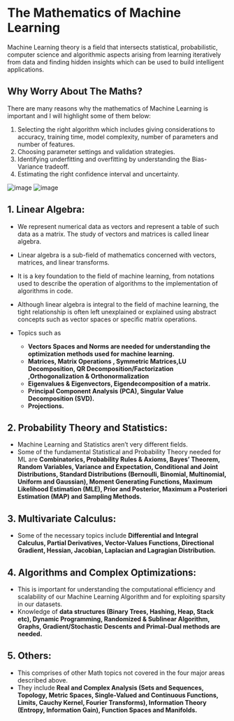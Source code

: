 # The Mathematics of Machine Learning

Machine Learning theory is a field that intersects statistical, probabilistic, computer science and algorithmic aspects arising from learning iteratively from data and finding hidden insights which can be used to build intelligent applications.

## Why Worry About The Maths?
There are many reasons why the mathematics of Machine Learning is important and I will highlight some of them below:
1. Selecting the right algorithm which includes giving considerations to accuracy, training time, model complexity, number of parameters and number of features.
2. Choosing parameter settings and validation strategies.
3. Identifying underfitting and overfitting by understanding the Bias-Variance tradeoff.
4. Estimating the right confidence interval and uncertainty.

![image](https://user-images.githubusercontent.com/58425689/105940669-eee68880-6083-11eb-9f18-caa1d33f07dd.png)
![image](https://user-images.githubusercontent.com/58425689/105940599-c9f21580-6083-11eb-8754-1322d5eaa4ad.png)

## 1. Linear Algebra: 
  - We represent numerical data as vectors and represent a table of such data as a matrix. The study of vectors and matrices is called linear algebra.
  - Linear algebra is a sub-field of mathematics concerned with vectors, matrices, and linear transforms.
  - It is a key foundation to the field of machine learning, from notations used to describe the operation of algorithms to the implementation of algorithms in code.
  - Although linear algebra is integral to the field of machine learning, the tight relationship is often left unexplained or explained using abstract concepts such as vector spaces or specific matrix operations.
  - Topics such as
  
       - **Vectors Spaces and Norms are needed for understanding the optimization methods used for machine learning.** 
       - **Matrices, Matrix Operations , Symmetric Matrices,LU Decomposition, QR Decomposition/Factorization ,Orthogonalization & Orthonormalization**
       - **Eigenvalues & Eigenvectors, Eigendecomposition of a matrix.**
       - **Principal Component Analysis (PCA), Singular Value Decomposition (SVD).** 
       - **Projections.**
  
## 2. Probability Theory and Statistics: 
  - Machine Learning and Statistics aren’t very different fields.
  - Some of the fundamental Statistical and Probability Theory needed for ML are **Combinatorics, Probability Rules & Axioms, Bayes’ Theorem, Random Variables,         Variance and Expectation, Conditional and Joint Distributions, Standard Distributions (Bernoulli, Binomial, Multinomial, Uniform and Gaussian), Moment             Generating Functions, Maximum Likelihood Estimation (MLE), Prior and Posterior, Maximum a Posteriori Estimation (MAP) and Sampling Methods.**

## 3. Multivariate Calculus: 
  - Some of the necessary topics include **Differential and Integral Calculus, Partial Derivatives, Vector-Values Functions, Directional Gradient, Hessian, Jacobian, Laplacian and Lagragian Distribution.**
  
## 4. Algorithms and Complex Optimizations: 
  - This is important for understanding the computational efficiency and scalability of our Machine Learning Algorithm and for exploiting sparsity in our            datasets.
  - Knowledge of **data structures (Binary Trees, Hashing, Heap, Stack etc), Dynamic Programming, Randomized & Sublinear Algorithm, Graphs, Gradient/Stochastic Descents and Primal-Dual methods are needed.**

## 5. Others: 
  - This comprises of other Math topics not covered in the four major areas described above. 
  - They include **Real and Complex Analysis (Sets and Sequences, Topology, Metric Spaces, Single-Valued and Continuous Functions, Limits, Cauchy Kernel, Fourier Transforms), Information Theory (Entropy, Information Gain), Function Spaces and Manifolds.**
